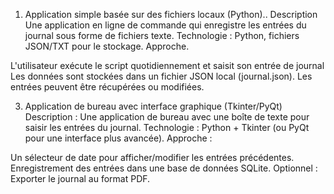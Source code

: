 1. Application simple basée sur des fichiers locaux (Python)..
Description 
Une application en ligne de commande qui enregistre les entrées du journal sous forme de fichiers texte.
Technologie : Python, fichiers JSON/TXT pour le stockage.
Approche.

L'utilisateur exécute le script quotidiennement et saisit son entrée de journal
Les données sont stockées dans un fichier JSON local (journal.json).
Les entrées peuvent être récupérées ou modifiées.


3. Application de bureau avec interface graphique (Tkinter/PyQt)
Description :
Une application de bureau avec une boîte de texte pour saisir les entrées du journal.
Technologie : Python + Tkinter (ou PyQt pour une interface plus avancée).
Approche :

Un sélecteur de date pour afficher/modifier les entrées précédentes.
Enregistrement des entrées dans une base de données SQLite.
Optionnel : Exporter le journal au format PDF. 
